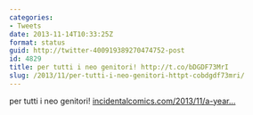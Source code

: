 ```yaml
---
categories:
- Tweets
date: 2013-11-14T10:33:25Z
format: status
guid: http://twitter-400919389270474752-post
id: 4829
title: per tutti i neo genitori! http://t.co/bDGDF73MrI
slug: /2013/11/per-tutti-i-neo-genitori-httpt-cobdgdf73mri/
---
```


per tutti i neo genitori! [incidentalcomics.com/2013/11/a-year…](http://www.incidentalcomics.com/2013/11/a-year-of-parenting.html)